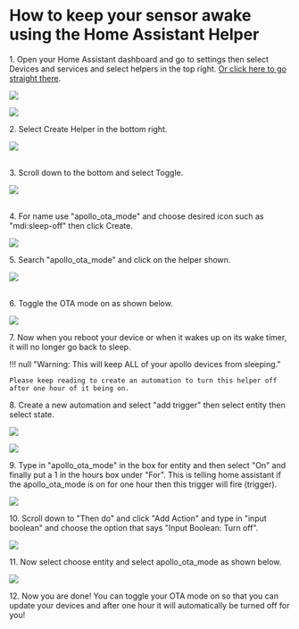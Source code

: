 # How to keep your sensor awake using the Home Assistant Helper

1\. Open your Home Assistant dashboard and go to settings then select Devices and services and select helpers in the top right. <a href="http://homeassistant.local:8123/config/helpers" title="Open Helpers Page" target="_blank" rel="noopener">Or click here to go straight there</a>.

![](assets/awake-ha-helper-pic-1.png)

![](assets/awake-ha-helper-pic-2.png)

2\. Select Create Helper in the bottom right.<br>

![](assets/awake-ha-helper-pic-4.png)

<br>3\. Scroll down to the bottom and select Toggle.

![](assets/awake-ha-helper-pic-3-1.png)

<br>4\. For name use "apollo\_ota\_mode" and choose desired icon such as "mdi:sleep-off" then click Create.

![](assets/awake-ha-helper-pic-5.png)

5\. Search "apollo\_ota\_mode" and click on the helper shown.

![](assets/awake-ha-helper-pic-6.png)

<br>6\. Toggle the OTA mode on as shown below.

![](../../../assets/toggle-ota-mode-on.png)

7\. Now when you reboot your device or when it wakes up on its wake timer, it will no longer go back to sleep.

!!! null "Warning: This will keep ALL of your apollo devices from sleeping."

    Please keep reading to create an automation to turn this helper off after one hour of it being on.

8\. Create a new automation and select "add trigger" then select entity then select state.

![](../../../assets/toggle-ota-mode-automation-1.png)

![](../../../assets/toggle-ota-mode-automation-2.png)

9\. Type in "apollo\_ota\_mode" in the box for entity and then select "On" and finally put a 1 in the hours box under "For". This is telling home assistant if the apollo\_ota\_mode is on for one hour then this trigger will fire (trigger).

![](../../../assets/toggle-ota-mode-automation-3.png)

10\. Scroll down to "Then do" and click "Add Action" and type in "input boolean" and choose the option that says "Input Boolean: Turn off".

![](../../../assets/toggle-ota-mode-automation-4.png)

11\. Now select choose entity and select apollo\_ota\_mode as shown below.

![](../../../assets/toggle-ota-mode-automation-5.png)

12\. Now you are done! You can toggle your OTA mode on so that you can update your devices and after one hour it will automatically be turned off for you!

&nbsp;